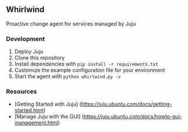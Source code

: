 ## Whirlwind

Proactive change agent for services managed by Juju

### Development

1. Deploy Juju
2. Clone this repository
3. Install dependencies with `pip install -r requirements.txt`
4. Customize the example configuration file for your environment
5. Start the agent with `python whirlwind.py -v`

### Resources

- [Getting Started with Juju] (https://juju.ubuntu.com/docs/getting-started.html)
- [Manage Juju with the GUI] (https://juju.ubuntu.com/docs/howto-gui-management.html)
